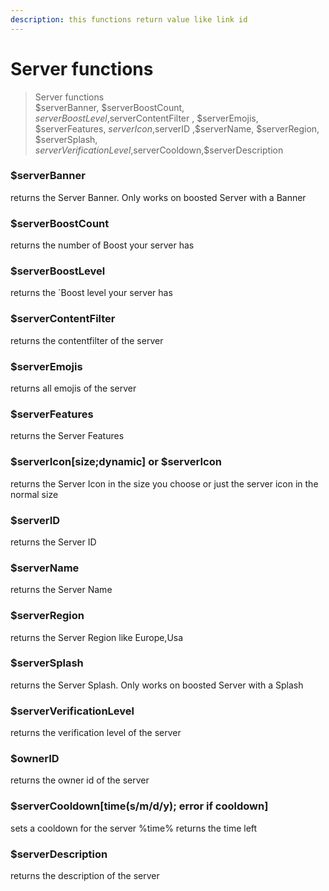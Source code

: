 ```yaml
---
description: this functions return value like link id
---
```


# Server functions

> Server functions  
> $serverBanner, $serverBoostCount, $serverBoostLevel ,$serverContentFilter , $serverEmojis, $serverFeatures, $serverIcon ,$serverID ,$serverName, $serverRegion, $serverSplash, $serverVerificationLevel,$serverCooldown,$serverDescription

### $serverBanner

returns the Server Banner. Only works on boosted Server with a Banner

### $serverBoostCount

returns the number of Boost your server has

### $serverBoostLevel

returns the ´Boost level your server has 

### $serverContentFilter

returns the contentfilter of the server

### $serverEmojis

returns all emojis of the server

### $serverFeatures

returns the Server Features 

### $serverIcon\[size;dynamic\] or $serverIcon

returns the Server Icon in the size you choose or just the server icon in the normal size

### $serverID

returns the Server ID

### $serverName

returns the Server Name

### $serverRegion

returns the Server Region like Europe,Usa

### $serverSplash

returns the Server Splash. Only works on boosted Server with a Splash

### $serverVerificationLevel

returns the verification level of the server

### $ownerID

returns the owner id of the server

### $serverCooldown\[time\(s/m/d/y\); error if cooldown\]

sets a cooldown for the server %time% returns the time left

### $serverDescription

returns the description of the server

